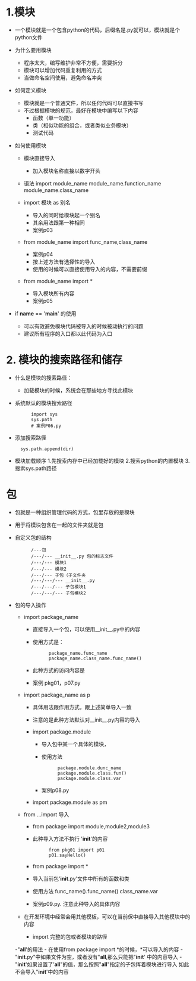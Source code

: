 # 1.模块
- 一个模块就是一个包含python的代码，后缀名是.py就可以，模块就是个python文件
- 为什么要用模块
    - 程序太大，编写维护非常不方便，需要拆分
    - 模块可以增加代码重复利用的方式
    - 当做命名空间使用，避免命名冲突
- 如何定义模块
    - 模块就是一个普通文件，所以任何代码可以直接书写
    - 不过根据模块的规范，最好在模块中编写以下内容
        - 函数（单一功能）
        - 类（相似功能的组合，或者类似业务模块）
        - 测试代码
        
- 如何使用模块
    - 模块直接导入
        - 加入模块名称直接以数字开头
    - 语法
        import module_name
        module_name.function_name
        module_name.class_name
    - import 模块 as 别名
        - 导入的同时给模块起一个别名
        - 其余用法跟第一种相同
        - 案例p03
        
    - from module_name import func_name,class_name
        - 案例p04
        - 按上述方法有选择性的导入
        - 使用的时候可以直接使用导入的内容，不需要前缀
    
    - from module_name import *
        - 导入模块所有内容
        - 案例p05

-  if __name__ == '__main__' 的使用
    - 可以有效避免模块代码被导入的时候被动执行的问题
    - 建议所有程序的入口都以此代码为入口
    
# 2. 模块的搜索路径和储存
- 什么是模块的搜索路径：
    - 加载模块的时候，系统会在那些地方寻找此模块
- 系统默认的模块搜索路径

            import sys
            sys.path
            # 案例P06.py
          
- 添加搜索路径
    
        sys.path.append(dir)

- 模块加载顺序
    1.先搜索内存中已经加载好的模块
    2.搜索python的内置模块
    3.搜索sys.path路径
    
    
# 包
- 包就是一种组织管理代码的方式，包里存放的是模块
- 用于将模块包含在一起的文件夹就是包
- 自定义包的结构

            /---包
            /---/--- __init__.py 包的标志文件
            /---/--- 模块1
            /---/--- 模块2
            /---/--- 子包（子文件夹
            /---/---/--- __init__.py
            /---/---/--- 子包模块1
            /---/---/--- 子包模块2

- 包的导入操作
    - import package_name
        - 直接导入一个包，可以使用__init__.py中的内容
        - 使用方式是：
            
                    package_name.func_name
                    package_name.class_name.func_name()
        - 此种方式的访问内容是
        - 案例 pkg01，p07.py
    - import package_name as p
        - 具体用法跟作用方式，跟上述简单导入一致
        - 注意的是此种方法默认对__init__.py内容的导入
        
        - import package.module
            - 导入包中某一个具体的模块，
            - 使用方法
                    
                        package.module.dunc_name
                        package.module.class.fun()
                        package.module.class.var
            - 案例p08.py
         - import package.module as pm
         
         
    - from ...import 导入
        - from package import module,module2,module3
        - 此种导入方法不执行 '__init__'的内容
        
                    from pkg01 import p01
                    p01.sayHello()
       - from package import *
        - 导入当前包'__init__.py'文件中所有的函数和类
        
        - 使用方法
                    func_name().func_name()
                    class_name.var
        - 案例p09.py. 注意此种导入的具体内容
        
    - 在开发环境中经常会用其他模板，可以在当前保中直接导入其他模块中的内容
        - import 完整的包或者模块的路径
        
    -"__all__'的用法
        - 在使用from package import *的时候，*可以导入的内容
        - "__init__.py"中如果文件为空，或者没有"__all__,那么只能把"__init__'
        中的内容导入
        -"__init__'如果设置了’__all__"的值，那么按照"__all__"指定的子包挥着模块进行导入
        如此不会导入"__init__'中的内容
